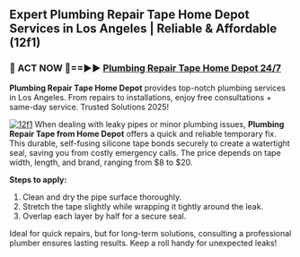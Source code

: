 ## Expert Plumbing Repair Tape Home Depot Services in Los Angeles | Reliable & Affordable (12f1)  

<h3>🚿 ACT NOW 🌟==►► <a href="https://tinyurl.com/2ne6vx2x" rel="nofollow">Plumbing Repair Tape Home Depot 24/7</a></h3>

**Plumbing Repair Tape Home Depot** provides top-notch plumbing services in Los Angeles. From repairs to installations, enjoy free consultations + same-day service. Trusted Solutions 2025!

[![12f1](https://i.imgur.com/4PFF4AK.jpeg)](https://tinyurl.com/2ne6vx2x)
When dealing with leaky pipes or minor plumbing issues, **Plumbing Repair Tape from Home Depot** offers a quick and reliable temporary fix. This durable, self-fusing silicone tape bonds securely to create a watertight seal, saving you from costly emergency calls. The price depends on tape width, length, and brand, ranging from $8 to $20.  

**Steps to apply:**  
1. Clean and dry the pipe surface thoroughly.  
2. Stretch the tape slightly while wrapping it tightly around the leak.  
3. Overlap each layer by half for a secure seal.  

Ideal for quick repairs, but for long-term solutions, consulting a professional plumber ensures lasting results. Keep a roll handy for unexpected leaks!